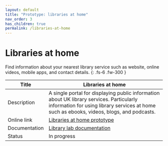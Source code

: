 ```yaml
---
layout: default
title: "Prototype: libraries at home"
nav_order: 3
has_children: true
permalink: /libraries-at-home
---
```


# Libraries at home

Find information about your nearest library service such as website, online videos, mobile apps, and contact details.
{: .fs-6 .fw-300 }

| Title | Libraries at home |
|-|-|
| Description | A single portal for displaying public information about UK library services. Particularly information for using library services at home such as ebooks, videos, blogs, and podcasts. |
| Online link | [Libraries at home prototype](https://www.librariesathome.co.uk/) |
| Documentation | [Library lab documentation](/libraries-at-home) |
| Status | In progress |
